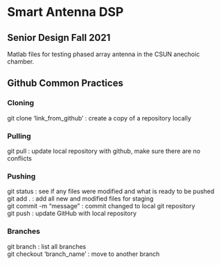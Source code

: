 # Smart Antenna DSP 
## Senior Design Fall 2021 

Matlab files for testing phased array antenna in the CSUN anechoic chamber. 

## Github Common Practices
### Cloning
git clone ‘link_from_github’ : create a copy of a repository locally

### Pulling
git pull : update local repository with github, make sure there are no conflicts

### Pushing
git status : see if any files were modified and what is ready to be pushed  
git add . : add all new and modified files for staging  
git commit -m “message” : commit changed to local git repository  
git push : update GitHub with local repository  

### Branches
git branch : list all branches  
git checkout ‘branch_name’ : move to another branch

